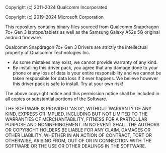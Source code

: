 Copyright (c) 2011-2024 Qualcomm Incorporated

Copyright (c) 2019-2024 Microsoft Corporation


This repository contains binary files sourced from Qualcomm Snapdragon 7c+ Gen 3
laptops/tablets as well as the Samsung Galaxy A52s 5G original android firmware.


Qualcomm Snapdragon 7c+ Gen 3 Drivers are strictly the intellectual property of
Qualcomm Technologies Inc.


- As some mistakes may exist, we cannot provide warranty of any kind.
- By installing this driver pack, you agree that any damage done to your
phone or any loss of data is your entire responsibility and we cannot be
taken responsible for data loss if it ever happens. We believe however
this driver pack is safe to install. Try at your own risk!


The above copyright notice and this permission notice shall be included in all
copies or substantial portions of the Software.


THE SOFTWARE IS PROVIDED "AS IS", WITHOUT WARRANTY OF ANY KIND, EXPRESS OR
IMPLIED, INCLUDING BUT NOT LIMITED TO THE WARRANTIES OF MERCHANTABILITY,
FITNESS FOR A PARTICULAR PURPOSE AND NONINFRINGEMENT. IN NO EVENT SHALL THE
AUTHORS OR COPYRIGHT HOLDERS BE LIABLE FOR ANY CLAIM, DAMAGES OR OTHER
LIABILITY, WHETHER IN AN ACTION OF CONTRACT, TORT OR OTHERWISE, ARISING FROM,
OUT OF OR IN CONNECTION WITH THE SOFTWARE OR THE USE OR OTHER DEALINGS IN THE
SOFTWARE.